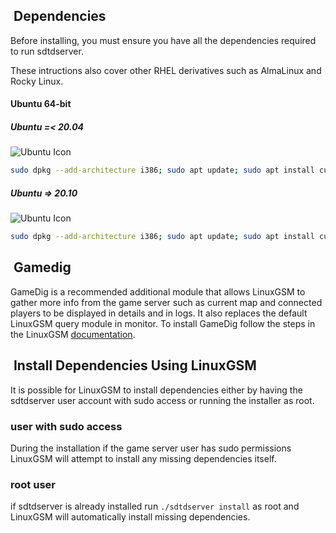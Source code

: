 ##  Dependencies

Before installing, you must ensure you have all the dependencies required to run sdtdserver.

These intructions also cover other RHEL derivatives such as AlmaLinux and Rocky Linux.

#### Ubuntu 64-bit

##### Ubuntu =< 20.04

![Ubuntu Icon](https://linuxgsm.com/wp-content/themes/linuxgsm/img/ubuntu64.png)
```bash
sudo dpkg --add-architecture i386; sudo apt update; sudo apt install curl wget file tar bzip2 gzip unzip bsdmainutils python3 util-linux ca-certificates binutils bc jq tmux netcat lib32gcc1 lib32stdc++6 libsdl2-2.0-0:i386 steamcmd telnet expect
```

##### Ubuntu => 20.10

![Ubuntu Icon](https://linuxgsm.com/wp-content/themes/linuxgsm/img/ubuntu64.png)

```bash
sudo dpkg --add-architecture i386; sudo apt update; sudo apt install curl wget file tar bzip2 gzip unzip bsdmainutils python3 util-linux ca-certificates binutils bc jq tmux netcat lib32gcc-s1 lib32stdc++6 libsdl2-2.0-0:i386 steamcmd telnet expect
```
##  Gamedig

GameDig is a recommended additional module that allows LinuxGSM to gather more info from the game server such as current map and connected players to be displayed in details and in logs. It also replaces the default LinuxGSM query module in monitor. To install GameDig follow the steps in the LinuxGSM [documentation](https://docs.linuxgsm.com/requirements/gamedig).

##  Install Dependencies Using LinuxGSM

It is possible for LinuxGSM to install dependencies either by having the sdtdserver user account with sudo access or running the installer as root.

### user with sudo access

During the installation if the game server user has sudo permissions LinuxGSM will attempt to install any missing dependencies itself.

### root user

if sdtdserver is already installed run `./sdtdserver install` as root and LinuxGSM will automatically install missing dependencies.